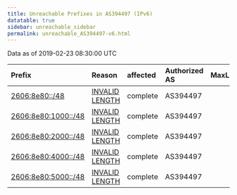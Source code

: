 ```yaml
---
title: Unreachable Prefixes in AS394497 (IPv6)
datatable: true
sidebar: unreachable_sidebar
permalink: unreachable_AS394497-v6.html
---
```


Data as of 2019-02-23 08:30:00 UTC


<div class="datatable-begin"></div>

| Prefix                                                           | Reason                                                                                                         | affected   | Authorized AS   |   MaxLength | Anchor                           |   unreachable /48s |
|:-----------------------------------------------------------------|:---------------------------------------------------------------------------------------------------------------|:-----------|:----------------|------------:|:---------------------------------|-------------------:|
| [2606:8e80::/48](https://stat.ripe.net/2606:8e80::/48)           | [INVALID LENGTH](https://rpki-validator.ripe.net/announcement-preview?asn=AS394497&prefix=2606:8e80::/48)      | complete   | AS394497        |          32 | [ARIN](unreachable_ARIN-v6.html) |                  1 |
| [2606:8e80:1000::/48](https://stat.ripe.net/2606:8e80:1000::/48) | [INVALID LENGTH](https://rpki-validator.ripe.net/announcement-preview?asn=AS394497&prefix=2606:8e80:1000::/48) | complete   | AS394497        |          32 | [ARIN](unreachable_ARIN-v6.html) |                  1 |
| [2606:8e80:2000::/48](https://stat.ripe.net/2606:8e80:2000::/48) | [INVALID LENGTH](https://rpki-validator.ripe.net/announcement-preview?asn=AS394497&prefix=2606:8e80:2000::/48) | complete   | AS394497        |          32 | [ARIN](unreachable_ARIN-v6.html) |                  1 |
| [2606:8e80:4000::/48](https://stat.ripe.net/2606:8e80:4000::/48) | [INVALID LENGTH](https://rpki-validator.ripe.net/announcement-preview?asn=AS394497&prefix=2606:8e80:4000::/48) | complete   | AS394497        |          32 | [ARIN](unreachable_ARIN-v6.html) |                  1 |
| [2606:8e80:5000::/48](https://stat.ripe.net/2606:8e80:5000::/48) | [INVALID LENGTH](https://rpki-validator.ripe.net/announcement-preview?asn=AS394497&prefix=2606:8e80:5000::/48) | complete   | AS394497        |          32 | [ARIN](unreachable_ARIN-v6.html) |                  1 |

<div class="datatable-end"></div>